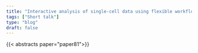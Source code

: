 ```yaml
---
title: "Interactive analysis of single-cell data using flexible workflows with SCTK2.0"
tags: ["Short talk"]
type: "blog"
draft: false
---
```


{{< abstracts paper="paper81">}}


